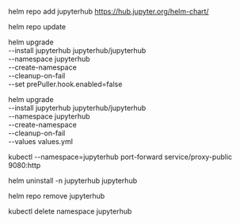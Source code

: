 helm repo add jupyterhub https://hub.jupyter.org/helm-chart/

helm repo update

helm upgrade \
--install jupyterhub jupyterhub/jupyterhub \
--namespace jupyterhub \
--create-namespace \
--cleanup-on-fail \
--set prePuller.hook.enabled=false 

helm upgrade \
--install jupyterhub jupyterhub/jupyterhub \
--namespace jupyterhub \
--create-namespace  \
--cleanup-on-fail \
--values values.yml

kubectl --namespace=jupyterhub port-forward service/proxy-public 9080:http

helm uninstall -n jupyterhub jupyterhub

helm repo remove jupyterhub

kubectl delete namespace jupyterhub
